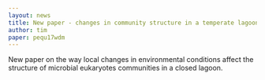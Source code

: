 ```yaml
---
layout: news
title: New paper - changes in community structure in a temperate lagoon
author: tim
paper: pequ17wdm
---
```


New paper on the way local changes in environmental conditions affect the
structure of microbial eukaryotes communities in a closed lagoon.
